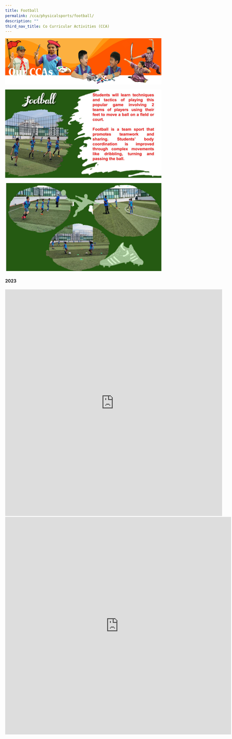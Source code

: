 ```yaml
---
title: Football
permalink: /cca/physicalsports/football/
description: ""
third_nav_title: Co Curricular Activities (CCA)
---
```

![](/images/CCAbanner.png)

![](/images/CCA2022/CCA-Footbal1.jpg)

![](/images/CCA2022/CCA-Football2.jpg)

#### 2023

<iframe allowfullscreen="true" height="729" width="700" frameborder="0" src="https://docs.google.com/presentation/d/e/2PACX-1vRxG-pHvBWBFVcRQr2AsUQlSanMxpDunh12vsn8JVWBuK3BfN0ue0Sipo2QP74kX0djnXzjcTO0QZ5P/embed?start=false&amp;loop=false&amp;delayms=3000"></iframe>

<iframe title="Football.mp4" allowfullscreen="" allow="autoplay; fullscreen; picture-in-picture" frameborder="0" height="700" width="729" src="https://player.vimeo.com/video/798276322?h=61c65d7453&amp;badge=0&amp;autopause=0&amp;player\_id=0&amp;app\_id=58479"></iframe>

